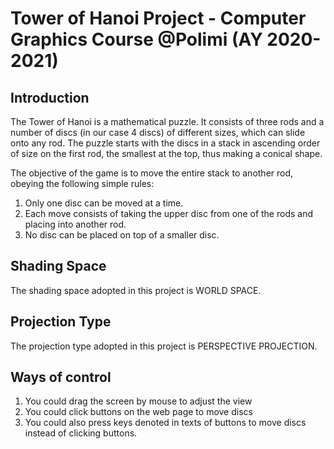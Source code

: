 # Tower of Hanoi Project - Computer Graphics Course @Polimi (AY 2020-2021)

## Introduction
The Tower of Hanoi is a mathematical puzzle. It consists of three rods and a number of discs (in our case 4 discs) of different sizes,
which can slide onto any rod. The puzzle starts with the discs in a stack in ascending order of size on the first rod,
the smallest at the top, thus making a conical shape.

The objective of the game is to move the entire stack to another rod, obeying the following simple rules:
1. Only one disc can be moved at a time.
2. Each move consists of taking the upper disc from one of the rods and placing into another rod.
3. No disc can be placed on top of a smaller disc.

## Shading Space
The shading space adopted in this project is WORLD SPACE.

## Projection Type
The projection type adopted in this project is PERSPECTIVE PROJECTION.

## Ways of control
1. You could drag the screen by mouse to adjust the view
2. You could click buttons on the web page to move discs
3. You could also press keys denoted in texts of buttons to move discs instead of clicking buttons.